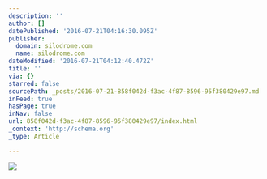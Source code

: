 ```yaml
---
description: ''
author: []
datePublished: '2016-07-21T04:16:30.095Z'
publisher:
  domain: silodrome.com
  name: silodrome.com
dateModified: '2016-07-21T04:12:40.472Z'
title: ''
via: {}
starred: false
sourcePath: _posts/2016-07-21-858f042d-f3ac-4f87-8596-95f380429e97.md
inFeed: true
hasPage: true
inNav: false
url: 858f042d-f3ac-4f87-8596-95f380429e97/index.html
_context: 'http://schema.org'
_type: Article

---
```

![](http://cdn.silodrome.com/wp-content/uploads/2013/12/women-motorcycle-1-740x729.jpg)